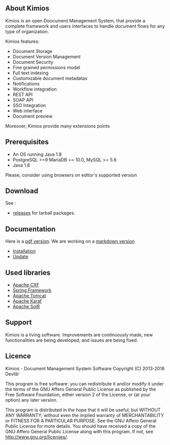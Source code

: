 ## About Kimios

Kimios is an open Doocument Management System, that provide a complete framework and users interfaces to handle document flows for any type of organization.

Kimios features:
* Document Storage
* Document Version Management
* Document Security
* Fine grained permissions model
* Full text indexing
* Customizable document metadatas
* Notifications
* Workflow integration
* REST API
* SOAP API
* SSO Integration
* Web interface
* Document preview

Moreover, Kimios provide many extensions points 


## Prerequisites

* An OS running Java 1.8
* PostgreSQL >=9 MariaDB >= 10.0, MySQL >= 5.6
* Java 1.8

Please, consider using browsers on editor's supported version


## Download

See :
* [releases](https://github.com/kimios/kimios/releases) for tarball packages.


## Documentation

Here is a [pdf version](https://forge.glpi-project.org/attachments/download/1901/glpidoc-0.85-en-partial.pdf).
We are working on a [markdown version](https://github.com/glpi-project/doc)

* [Installation](https://readthedocs.org/projects/glpi-install/)
* [Update](https://glpi-install.readthedocs.io/en/latest/update.html)



## Used libraries
 * [Apache CXF](https://github.com/apache/cxf) 
 * [Spring Framework](https://github.com/spring-projects/spring-framework)
 * [Apache Tomcat](https://github.com/apache/tomcat)
 * [Apache Karaf](https://github.com/apache/karaf)
 * [Apache SolR](https://github.com/apache/lucene-solr)
 

## Support
Kimios is a living software. Improvements are continuously made, new functionalities are being developed, and issues are being fixed.


## Licence
Kimios - Document Management System Software
Copyright (C) 2013-2018  Devlib'

This program is free software: you can redistribute it and/or modify
it under the terms of the GNU Affero General Public License as
published by the Free Software Foundation, either version 2 of the
License, or (at your option) any later version.

This program is distributed in the hope that it will be useful,
but WITHOUT ANY WARRANTY; without even the implied warranty of
MERCHANTABILITY or FITNESS FOR A PARTICULAR PURPOSE.  See the
GNU Affero General Public License for more details.
You should have received a copy of the GNU Affero General Public License
along with this program.  If not, see <http://www.gnu.org/licenses/>.
